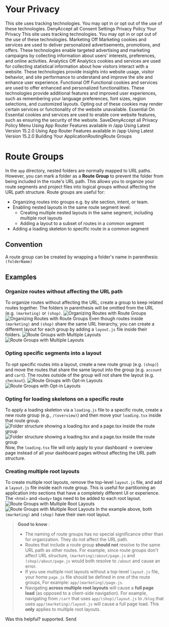 # Your Privacy
This site uses tracking technologies. You may opt in or opt out of the use of these technologies.
DenyAccept all
Consent Settings
Privacy Policy
Your Privacy
This site uses tracking technologies. You may opt in or opt out of the use of these technologies.
Marketing
Off
Marketing cookies and services are used to deliver personalized advertisements, promotions, and offers. These technologies enable targeted advertising and marketing campaigns by collecting information about users' interests, preferences, and online activities. 
Analytics
Off
Analytics cookies and services are used for collecting statistical information about how visitors interact with a website. These technologies provide insights into website usage, visitor behavior, and site performance to understand and improve the site and enhance user experience.
Functional
Off
Functional cookies and services are used to offer enhanced and personalized functionalities. These technologies provide additional features and improved user experiences, such as remembering your language preferences, font sizes, region selections, and customized layouts. Opting out of these cookies may render certain services or functionality of the website unavailable.
Essential
On
Essential cookies and services are used to enable core website features, such as ensuring the security of the website. 
SaveDenyAccept all
Privacy Policy
Menu
Using App Router
Features available in /app
Using Latest Version
15.2.0
Using App Router
Features available in /app
Using Latest Version
15.2.0
Building Your ApplicationRoutingRoute Groups
# Route Groups
In the `app` directory, nested folders are normally mapped to URL paths. However, you can mark a folder as a **Route Group** to prevent the folder from being included in the route's URL path.
This allows you to organize your route segments and project files into logical groups without affecting the URL path structure.
Route groups are useful for:
  * Organizing routes into groups e.g. by site section, intent, or team.
  * Enabling nested layouts in the same route segment level: 
    * Creating multiple nested layouts in the same segment, including multiple root layouts
    * Adding a layout to a subset of routes in a common segment
  * Adding a loading skeleton to specific route in a common segment


## Convention
A route group can be created by wrapping a folder's name in parenthesis: `(folderName)`
## Examples
### Organize routes without affecting the URL path
To organize routes without affecting the URL, create a group to keep related routes together. The folders in parenthesis will be omitted from the URL (e.g. `(marketing)` or `(shop)`.
![Organizing Routes with Route Groups](https://nextjs.org/_next/image?url=https%3A%2F%2Fh8DxKfmAPhn8O0p3.public.blob.vercel-storage.com%2Fdocs%2Flight%2Froute-group-organisation.png&w=3840&q=75)![Organizing Routes with Route Groups](https://nextjs.org/_next/image?url=https%3A%2F%2Fh8DxKfmAPhn8O0p3.public.blob.vercel-storage.com%2Fdocs%2Fdark%2Froute-group-organisation.png&w=3840&q=75)
Even though routes inside `(marketing)` and `(shop)` share the same URL hierarchy, you can create a different layout for each group by adding a `layout.js` file inside their folders.
![Route Groups with Multiple Layouts](https://nextjs.org/_next/image?url=https%3A%2F%2Fh8DxKfmAPhn8O0p3.public.blob.vercel-storage.com%2Fdocs%2Flight%2Froute-group-multiple-layouts.png&w=3840&q=75)![Route Groups with Multiple Layouts](https://nextjs.org/_next/image?url=https%3A%2F%2Fh8DxKfmAPhn8O0p3.public.blob.vercel-storage.com%2Fdocs%2Fdark%2Froute-group-multiple-layouts.png&w=3840&q=75)
### Opting specific segments into a layout
To opt specific routes into a layout, create a new route group (e.g. `(shop)`) and move the routes that share the same layout into the group (e.g. `account` and `cart`). The routes outside of the group will not share the layout (e.g. `checkout`).
![Route Groups with Opt-in Layouts](https://nextjs.org/_next/image?url=https%3A%2F%2Fh8DxKfmAPhn8O0p3.public.blob.vercel-storage.com%2Fdocs%2Flight%2Froute-group-opt-in-layouts.png&w=3840&q=75)![Route Groups with Opt-in Layouts](https://nextjs.org/_next/image?url=https%3A%2F%2Fh8DxKfmAPhn8O0p3.public.blob.vercel-storage.com%2Fdocs%2Fdark%2Froute-group-opt-in-layouts.png&w=3840&q=75)
### Opting for loading skeletons on a specific route
To apply a loading skeleton via a `loading.js` file to a specific route, create a new route group (e.g., `/(overview)`) and then move your `loading.tsx` inside that route group.
![Folder structure showing a loading.tsx and a page.tsx inside the route group](https://nextjs.org/_next/image?url=https%3A%2F%2Fh8DxKfmAPhn8O0p3.public.blob.vercel-storage.com%2Fdocs%2Flight%2Froute-group-loading.png&w=3840&q=75)![Folder structure showing a loading.tsx and a page.tsx inside the route group](https://nextjs.org/_next/image?url=https%3A%2F%2Fh8DxKfmAPhn8O0p3.public.blob.vercel-storage.com%2Fdocs%2Fdark%2Froute-group-loading.png&w=3840&q=75)
Now, the `loading.tsx` file will only apply to your dashboard → overview page instead of all your dashboard pages without affecting the URL path structure.
### Creating multiple root layouts
To create multiple root layouts, remove the top-level `layout.js` file, and add a `layout.js` file inside each route group. This is useful for partitioning an application into sections that have a completely different UI or experience. The `<html>` and `<body>` tags need to be added to each root layout.
![Route Groups with Multiple Root Layouts](https://nextjs.org/_next/image?url=https%3A%2F%2Fh8DxKfmAPhn8O0p3.public.blob.vercel-storage.com%2Fdocs%2Flight%2Froute-group-multiple-root-layouts.png&w=3840&q=75)![Route Groups with Multiple Root Layouts](https://nextjs.org/_next/image?url=https%3A%2F%2Fh8DxKfmAPhn8O0p3.public.blob.vercel-storage.com%2Fdocs%2Fdark%2Froute-group-multiple-root-layouts.png&w=3840&q=75)
In the example above, both `(marketing)` and `(shop)` have their own root layout.
> **Good to know** :
>   * The naming of route groups has no special significance other than for organization. They do not affect the URL path.
>   * Routes that include a route group **should not** resolve to the same URL path as other routes. For example, since route groups don't affect URL structure, `(marketing)/about/page.js` and `(shop)/about/page.js` would both resolve to `/about` and cause an error.
>   * If you use multiple root layouts without a top-level `layout.js` file, your home `page.js` file should be defined in one of the route groups, For example: `app/(marketing)/page.js`.
>   * Navigating **across multiple root layouts** will cause a **full page load** (as opposed to a client-side navigation). For example, navigating from `/cart` that uses `app/(shop)/layout.js` to `/blog` that uses `app/(marketing)/layout.js` will cause a full page load. This **only** applies to multiple root layouts.
> 

Was this helpful?
supported.
Send
